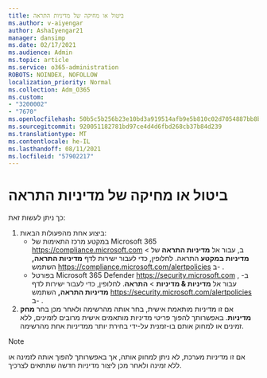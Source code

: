 ```yaml
---
title: ביטול או מחיקה של מדיניות התראה
ms.author: v-aiyengar
author: AshaIyengar21
manager: dansimp
ms.date: 02/17/2021
ms.audience: Admin
ms.topic: article
ms.service: o365-administration
ROBOTS: NOINDEX, NOFOLLOW
localization_priority: Normal
ms.collection: Adm_O365
ms.custom:
- "3200002"
- "7670"
ms.openlocfilehash: 50b5c5b256b23e10bd3a919514afb9e5b810c02d7054887bb8bb191e21a0c81e
ms.sourcegitcommit: 920051182781bd97ce4d4d6fbd268cb37b84d239
ms.translationtype: MT
ms.contentlocale: he-IL
ms.lasthandoff: 08/11/2021
ms.locfileid: "57902217"
---
```

# <a name="turn-off-or-delete-alert-policies"></a>ביטול או מחיקה של מדיניות התראה

כך ניתן לעשות זאת:

1. ביצוע אחת מהפעולות הבאות:
   - במקטע מרכז התאימות של Microsoft 365 <https://compliance.microsoft.com> ב, עבור אל **מדיניות התראה** של \> **מדיניות** **במקטע** התראה. לחלופין, כדי לעבור ישירות לדף **מדיניות התראה,** השתמש <https://compliance.microsoft.com/alertpolicies> ב- .
   - בפורטל Microsoft 365 Defender <https://security.microsoft.com> ב- , עבור אל **מדיניות & מדיניות** \> **התראה**. לחלופין, כדי לעבור ישירות לדף **מדיניות התראה,** השתמש <https://security.microsoft.com/alertpolicies> ב- .
2. אם זו מדיניות מותאמת אישית, בחר אותה מהרשימה ולאחר מכן בחר **מחק מדיניות**. באפשרותך להפוך פריטי מדיניות מותאמים אישית מרובים לזמינים, ללא זמינים או למחוק אותם בו-זמנית על-ידי בחירת יותר ממדיניות אחת מהרשימה.

> [!NOTE]
> אם זו מדיניות מערכת, לא ניתן למחוק אותה, אך באפשרותך להפוך אותה לזמינה או ללא זמינה ולאחר מכן ליצור מדיניות חדשה שתתאים לצרכיך.
